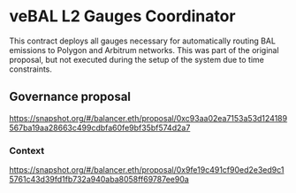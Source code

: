 # veBAL L2 Gauges Coordinator

This contract deploys all gauges necessary for automatically routing BAL emissions to Polygon and Arbitrum networks. This was part of the original proposal, but not executed during the setup of the system due to time constraints.

## Governance proposal

https://snapshot.org/#/balancer.eth/proposal/0xc93aa02ea7153a53d124189567ba19aa28663c499cdbfa60fe9bf35bf574d2a7

### Context

https://snapshot.org/#/balancer.eth/proposal/0x9fe19c491cf90ed2e3ed9c15761c43d39fd1fb732a940aba8058ff69787ee90a
